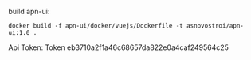 build apn-ui:

    docker build -f apn-ui/docker/vuejs/Dockerfile -t asnovostroi/apn-ui:1.0 .



Api Token:
Token eb3710a2f1a46c68657da822e0a4caf249564c25